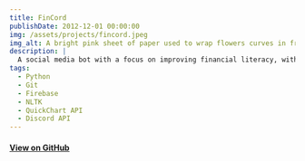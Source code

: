 ```yaml
---
title: FinCord
publishDate: 2012-12-01 00:00:00
img: /assets/projects/fincord.jpeg
img_alt: A bright pink sheet of paper used to wrap flowers curves in front of rich blue background
description: |
  A social media bot with a focus on improving financial literacy, with features such as defining financial terms, providing stock quotes, and providing easy access to various financial calculators without having to leave the Discord app.
tags:
  - Python
  - Git
  - Firebase
  - NLTK
  - QuickChart API
  - Discord API
---
```


#### [View on GitHub](https://github.com/jorgoose/FinCord)
